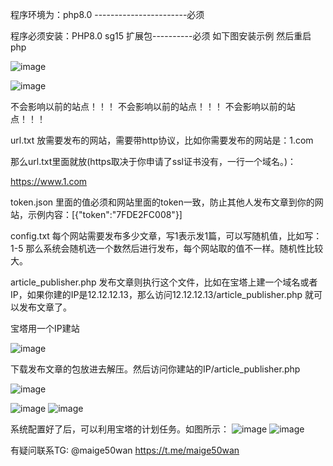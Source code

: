 程序环境为：php8.0 -----------------------必须

程序必须安装：PHP8.0 sg15 扩展包----------必须        如下图安装示例 然后重启php

![image](https://github.com/user-attachments/assets/a3b29a26-6ad6-47be-bb6d-95020088d0e5)

![image](https://github.com/user-attachments/assets/9c4d8d11-0114-49ba-93ca-780250fcb500)


不会影响以前的站点！！！ 不会影响以前的站点！！！ 不会影响以前的站点！！！


url.txt 放需要发布的网站，需要带http协议，比如你需要发布的网站是：1.com

那么url.txt里面就放(https取决于你申请了ssl证书没有，一行一个域名。)：

https://www.1.com


token.json 里面的值必须和网站里面的token一致，防止其他人发布文章到你的网站，示例内容：[{"token":"7FDE2FC008"}]

config.txt 每个网站需要发布多少文章，写1表示发1篇，可以写随机值，比如写：1-5 那么系统会随机选一个数然后进行发布，每个网站取的值不一样。随机性比较大。

article_publisher.php  发布文章则执行这个文件，比如在宝塔上建一个域名或者IP，如果你建的IP是12.12.12.13，那么访问12.12.12.13/article_publisher.php  就可以发布文章了。

宝塔用一个IP建站

![image](https://github.com/user-attachments/assets/d2059ed9-9134-42bf-8ba2-98a4c608b3a6)

下载发布文章的包放进去解压。然后访问你建站的IP/article_publisher.php

![image](https://github.com/user-attachments/assets/0051d2a1-1296-4385-848e-11f4629c348a)

![image](https://github.com/user-attachments/assets/39dd2162-56f0-4b9c-93c5-c89afc33df71)
![image](https://github.com/user-attachments/assets/659acdc6-1b33-4702-9c04-1cfda1a99efa)

系统配置好了后，可以利用宝塔的计划任务。如图所示：
![image](https://github.com/user-attachments/assets/40e0b946-fb09-496a-8e9b-b6c62f49c603)
![image](https://github.com/user-attachments/assets/e27ac3b7-e732-4562-8feb-6fd0a9bbfc38)

有疑问联系TG: @maige50wan
https://t.me/maige50wan
